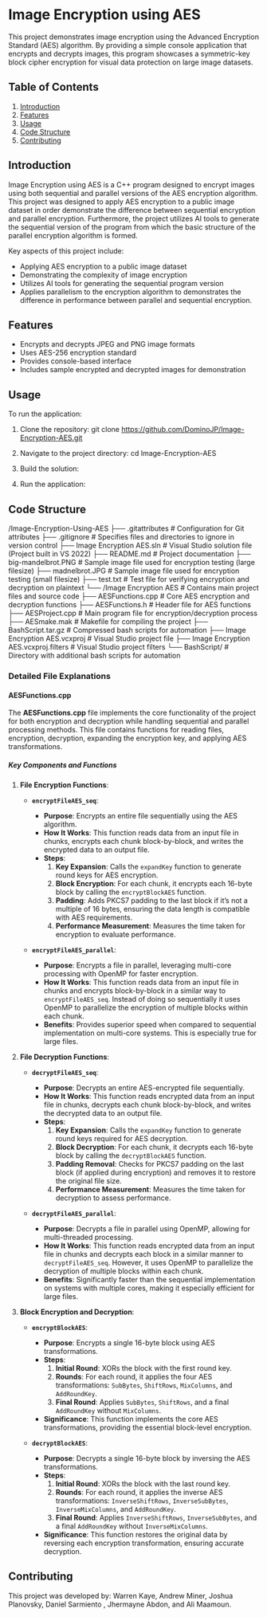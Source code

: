 # Image Encryption using AES

This project demonstrates image encryption using the Advanced Encryption Standard (AES) algorithm.
By providing a simple console application that encrypts and decrypts images, 
this program showcases a symmetric-key block cipher encryption for visual data protection on large image datasets.

## Table of Contents

1. [Introduction](#introduction)
2. [Features](#features)
3. [Usage](#usage)
4. [Code Structure](#code-structure)
5. [Contributing](#contributing)


## Introduction

Image Encryption using AES is a C++ program designed to encrypt images using both sequential and parallel versions of the AES encryption algorithm.
This project was designed to apply AES encryption to a public image dataset in order demonstrate the difference between sequential encryption and parallel encryption.
Furthermore, the project utilizes AI tools to generate the sequential version of the program from which the basic structure of the parallel encryption algorithm is formed.

Key aspects of this project include:
- Applying AES encryption to a public image dataset
- Demonstrating the complexity of image encryption
- Utilizes AI tools for generating the sequential program version
- Applies parallelism to the encryption algorithm to demonstrates the difference in performance between parallel and sequential encryption.



## Features

- Encrypts and decrypts JPEG and PNG image formats
- Uses AES-256 encryption standard
- Provides console-based interface
- Includes sample encrypted and decrypted images for demonstration


## Usage

To run the application:

1. Clone the repository:
git clone https://github.com/DominoJP/Image-Encryption-AES.git

2. Navigate to the project directory:
cd Image-Encryption-AES

3. Build the solution:

4. Run the application:


## Code Structure

/Image-Encryption-Using-AES ├── .gitattributes # Configuration for Git attributes ├── .gitignore # Specifies files and directories to ignore in version control ├── Image Encryption AES.sln # Visual Studio solution file (Project built in VS 2022) ├── README.md # Project documentation ├── big-mandelbrot.PNG # Sample image file used for encryption testing (large filesize) ├── madnelbrot.JPG # Sample image file used for encryption testing (small filesize) ├── test.txt # Test file for verifying encryption and decryption on plaintext └── /Image Encryption AES # Contains main project files and source code ├── AESFunctions.cpp # Core AES encryption and decryption functions ├── AESFunctions.h # Header file for AES functions ├── AESProject.cpp # Main program file for encryption/decryption process ├── AESmake.mak # Makefile for compiling the project ├── BashScript.tar.gz # Compressed bash scripts for automation ├── Image Encryption AES.vcxproj # Visual Studio project file ├── Image Encryption AES.vcxproj.filters # Visual Studio project filters └── BashScript/ # Directory with additional bash scripts for automation

### Detailed File Explanations

#### AESFunctions.cpp
The **AESFunctions.cpp** file implements the core functionality of the project for both encryption and decryption while handling sequential and parallel processing methods.
 This file contains functions for reading files, encryption, decryption,  expanding the encryption key, and applying AES transformations.

##### Key Components and Functions

1. **File Encryption Functions**:
   - **`encryptFileAES_seq`**: 
     - **Purpose**: Encrypts an entire file sequentially using the AES algorithm.
     - **How It Works**: This function reads data from an input file in chunks, encrypts each chunk block-by-block, and writes the encrypted data to an output file.
     - **Steps**:
       1. **Key Expansion**: Calls the `expandKey` function to generate round keys for AES encryption.
       2. **Block Encryption**: For each chunk, it encrypts each 16-byte block by calling the `encryptBlockAES` function. 
       3. **Padding**: Adds PKCS7 padding to the last block if it’s not a multiple of 16 bytes, ensuring the data length is compatible with AES requirements.
       4. **Performance Measurement**: Measures the time taken for encryption to evaluate performance.

   - **`encryptFileAES_parallel`**: 
     - **Purpose**: Encrypts a file in parallel, leveraging multi-core processing with OpenMP for faster encryption.
     - **How It Works**: This function reads data from an input file in chunks and encrypts block-by-block in a similar way to `encryptFileAES_seq`. 
                         Instead of doing so sequentially it uses OpenMP to parallelize the encryption of multiple blocks within each chunk.
     - **Benefits**: Provides superior speed when compared to sequential implementation on multi-core systems. This is especially true for large files.

2. **File Decryption Functions**:
   - **`decryptFileAES_seq`**:
     - **Purpose**: Decrypts an entire AES-encrypted file sequentially.
     - **How It Works**: This function reads encrypted data from an input file in chunks, decrypts each chunk block-by-block, and writes the decrypted data to an output file.
     - **Steps**:
       1. **Key Expansion**: Calls the `expandKey` function to generate round keys required for AES decryption.
       2. **Block Decryption**: For each chunk, it decrypts each 16-byte block by calling the `decryptBlockAES` function.
       3. **Padding Removal**: Checks for PKCS7 padding on the last block (if applied during encryption) and removes it to restore the original file size.
       4. **Performance Measurement**: Measures the time taken for decryption to assess performance.

   - **`decryptFileAES_parallel`**:
     - **Purpose**: Decrypts a file in parallel using OpenMP, allowing for multi-threaded processing.
     - **How It Works**: This function reads encrypted data from an input file in chunks and decrypts each block in a similar manner to `decryptFileAES_seq`.
                         However, it uses OpenMP to parallelize the decryption of multiple blocks within each chunk.
     - **Benefits**: Significantly faster than the sequential implementation on systems with multiple cores, making it especially efficient for large files.

3. **Block Encryption and Decryption**:
   - **`encryptBlockAES`**:
     - **Purpose**: Encrypts a single 16-byte block using AES transformations.
     - **Steps**:
       1. **Initial Round**: XORs the block with the first round key.
       2. **Rounds**: For each round, it applies the four AES transformations: `SubBytes`, `ShiftRows`, `MixColumns`, and `AddRoundKey`.
       3. **Final Round**: Applies `SubBytes`, `ShiftRows`, and a final `AddRoundKey` without `MixColumns`.
     - **Significance**: This function implements the core AES transformations, providing the essential block-level encryption.

   - **`decryptBlockAES`**:
     - **Purpose**: Decrypts a single 16-byte block by inversing the AES transformations.
     - **Steps**:
       1. **Initial Round**: XORs the block with the last round key.
       2. **Rounds**: For each round, it applies the inverse AES transformations: `InverseShiftRows`, `InverseSubBytes`, `InverseMixColumns`, and `AddRoundKey`.
       3. **Final Round**: Applies `InverseShiftRows`, `InverseSubBytes`, and a final `AddRoundKey` without `InverseMixColumns`.
     - **Significance**: This function restores the original data by reversing each encryption transformation, ensuring accurate decryption.



## Contributing

This project was developed by: Warren Kaye, Andrew Miner, Joshua Planovsky, Daniel Sarmiento , Jhermayne Abdon,  and Ali Maamoun. 
